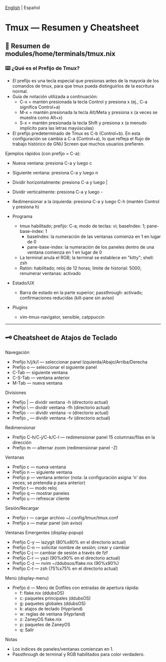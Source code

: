 [English](./tmux.cheatsheet.md) | Español

# Tmux — Resumen y Cheatsheet

## 🚀 Resumen de modules/home/terminals/tmux.nix

### ⌨️ ¿Qué es el Prefijo de Tmux?

- El prefijo es una tecla especial que presionas antes de la mayoría de los comandos de tmux, para que tmux pueda distinguirlos de la escritura normal.
- Guía de notación utilizada a continuación:
    - C-x = mantén presionada la tecla Control y presiona x (ej., C-a significa Control+a)
    - M-x = mantén presionada la tecla Alt/Meta y presiona x (a veces se muestra como Alt+x)
    - S-x = mantén presionada la tecla Shift y presiona x (a menudo implícito para las letras mayúsculas)
- El prefijo predeterminado de Tmux es C-b (Control+b). En esta configuración se cambia a C-a (Control+a), lo que refleja el flujo de trabajo histórico de GNU Screen que muchos usuarios prefieren.

Ejemplos rápidos (con prefijo = C-a):

- Nueva ventana: presiona C-a y luego c
- Siguiente ventana: presiona C-a y luego n
- Dividir horizontalmente: presiona C-a y luego |
- Dividir verticalmente: presiona C-a y luego -
- Redimensionar a la izquierda: presiona C-a y luego C-h (mantén Control y presiona h)

- Programa
    - tmux habilitado; prefijo: C-a; modo de teclas: vi; baseIndex: 1; pane-base-index: 1
        - baseIndex: la numeración de las ventanas comienza en 1 en lugar de 0
        - pane-base-index: la numeración de los paneles dentro de una ventana comienza en 1 en lugar de 0
    - La terminal anula el RGB; la terminal se establece en "kitty"; shell: zsh
    - Ratón: habilitado; reloj de 12 horas; límite de historial: 5000; renumerar ventanas: activado

- Estado/UX
    - Barra de estado en la parte superior; passthrough: activado; confirmaciones reducidas (kill-pane sin aviso)

- Plugins
    - vim-tmux-navigator, sensible, catppuccin

---

## 🗝️ Cheatsheet de Atajos de Teclado

Navegación

- Prefijo h/j/k/l — seleccionar panel Izquierda/Abajo/Arriba/Derecha
- Prefijo o — seleccionar el siguiente panel
- C-Tab — siguiente ventana
- C-S-Tab — ventana anterior
- M-Tab — nueva ventana

Divisiones

- Prefijo | — dividir ventana -h (directorio actual)
- Prefijo \ — dividir ventana -fh (directorio actual)
- Prefijo - — dividir ventana -v (directorio actual)
- Prefijo \_ — dividir ventana -fv (directorio actual)

Redimensionar

- Prefijo C-h/C-j/C-k/C-l — redimensionar panel 15 columnas/filas en la dirección
- Prefijo m — alternar zoom (redimensionar panel -Z)

Ventanas

- Prefijo c — nueva ventana
- Prefijo n — siguiente ventana
- Prefijo p — ventana anterior (nota: la configuración asigna 'n' dos veces; se pretendía p para anterior)
- Prefijo t — modo reloj
- Prefijo q — mostrar paneles
- Prefijo u — refrescar cliente

Sesión/Recargar

- Prefijo r — cargar archivo ~/.config/tmux/tmux.conf
- Prefijo x — matar panel (sin aviso)

Ventanas Emergentes (display-popup)

- Prefijo C-y — lazygit (80%x80% en el directorio actual)
- Prefijo C-n — solicitar nombre de sesión; crear y cambiar
- Prefijo C-j — cambiar de sesión a través de fzf
- Prefijo C-r — yazi (90%x90% en el directorio actual)
- Prefijo C-z — nvim ~/ddubsos/flake.nix (90%x90%)
- Prefijo C-t — zsh (75%x75% en el directorio actual)

Menú (display-menu)

- Prefijo d — Menú de Dotfiles con entradas de apertura rápida:
    - f: flake.nix (ddubsOS)
    - c: paquetes principales (ddubsOS)
    - g: paquetes globales (ddubsOS)
    - k: atajos de teclado (Hyprland)
    - w: reglas de ventana (Hyprland)
    - z: ZaneyOS flake.nix
    - p: paquetes de ZaneyOS
    - q: Salir

Notas

- Los índices de paneles/ventanas comienzan en 1.
- Passthrough de terminal y RGB habilitados para color verdadero.
